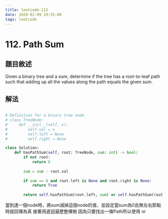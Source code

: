 ```yaml
---
title: leetcode-112
date: 2020-02-09 19:55:00
tags: leetcode
---
```


# 112. Path Sum
## 題目敘述

Given a binary tree and a sum, determine if the tree has a root-to-leaf path such that adding up all the values along the path equals the given sum.
<!--more-->
## 解法

```Python

# Definition for a binary tree node.
# class TreeNode:
#     def __init__(self, x):
#         self.val = x
#         self.left = None
#         self.right = None

class Solution:
    def hasPathSum(self, root: TreeNode, sum: int) -> bool:
        if not root:
            return 0
        
        sum = sum - root.val
        
        if sum == 0 and root.left is None and root.right is None:
            return True
        
        return self.hasPathSum(root.left, sum) or self.hasPathSum(root.right, sum)
```
當到達一個node時，將sum減掉這個node的值，並設定當sum為0且無左右節點時就回傳為真
接著用遞迴遍歷整棵樹
因為只要找出一條Path所以使用 or

